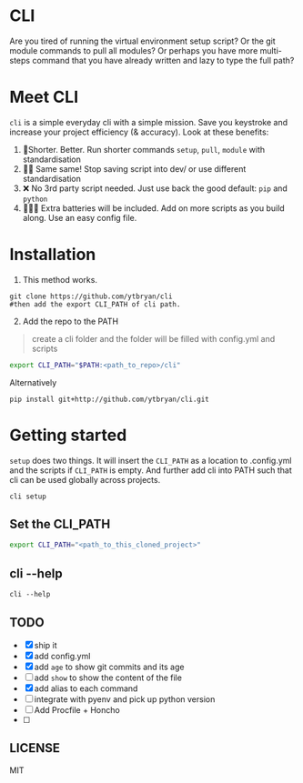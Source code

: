 # CLI

Are you tired of running the virtual environment setup script? 
Or the git module commands to pull all modules? Or perhaps you have more multi-steps command that you have already written and lazy to type the full path?  

# Meet CLI

`cli` is a simple everyday cli with a simple mission. Save you keystroke and increase your project efficiency (& accuracy). Look at these benefits:

1. 📐Shorter. Better. Run shorter commands `setup`, `pull`, `module` with standardisation
2. 👯‍♂️ Same same! Stop saving script into dev/ or use different standardisation
3. ❌ No 3rd party script needed. Just use back the good default: `pip` and `python`
4. 🔋🔋🔋 Extra batteries will be included. Add on more scripts as you build along. Use an easy config file. 

# Installation
1. This method works. 
```
git clone https://github.com/ytbryan/cli
#then add the export CLI_PATH of cli path.
```
2. Add the repo to the PATH
> create a cli folder and the folder will be filled with config.yml and scripts
```bash
export CLI_PATH="$PATH:<path_to_repo>/cli"
```


Alternatively
```
pip install git+http://github.com/ytbryan/cli.git
```

# Getting started

`setup` does two things. It will insert the `CLI_PATH` as a location to .config.yml and the scripts if `CLI_PATH` is empty. 
And further add cli into PATH such that cli can be used globally across projects.  
```
cli setup 
```

## Set the CLI_PATH

```bash
export CLI_PATH="<path_to_this_cloned_project>"
```

## cli --help
```
cli --help
```

## TODO
- [x] ship it
- [x] add config.yml
- [x] add `age` to show git commits and its age
- [ ] add `show` to show the content of the file
- [x] add alias to each command
- [ ] integrate with pyenv and pick up python version
- [ ] Add Procfile + Honcho
- [ ] 

## LICENSE
MIT
